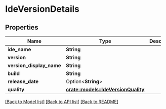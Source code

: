 # IdeVersionDetails

## Properties

Name | Type | Description | Notes
------------ | ------------- | ------------- | -------------
**ide_name** | **String** |  | 
**version** | **String** |  | 
**version_display_name** | **String** |  | 
**build** | **String** |  | 
**release_date** | Option<**String**> |  | [optional]
**quality** | [**crate::models::IdeVersionQuality**](IdeVersionQuality.md) |  | 

[[Back to Model list]](../README.md#documentation-for-models) [[Back to API list]](../README.md#documentation-for-api-endpoints) [[Back to README]](../README.md)


